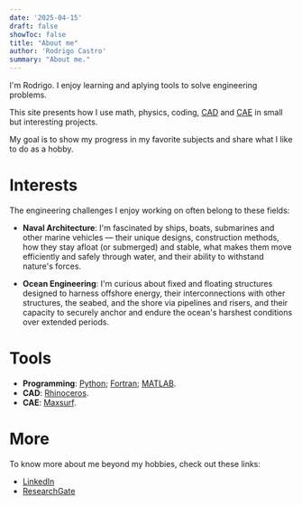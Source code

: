 ```yaml
---
date: '2025-04-15'
draft: false
showToc: false
title: "About me"
author: 'Rodrigo Castro'
summary: "About me." 
---
```


I'm Rodrigo. I enjoy learning and aplying tools to solve engineering problems.

This site presents how I use math, physics, coding, [CAD] and [CAE] in small but interesting projects.

My goal is to show my progress in my favorite subjects and share what I like to do as a hobby.

# Interests
The engineering challenges I enjoy working on often belong to these fields:

* **Naval Architecture**: I'm fascinated by ships, boats, submarines and other marine vehicles — their unique designs, construction methods, how they stay afloat (or submerged) and stable, what makes them move efficiently and safely through water, and their ability to withstand nature's forces.

* **Ocean Engineering**: I'm curious about fixed and floating structures designed to harness offshore energy, their interconnections with other structures, the seabed, and the shore via pipelines and risers, and their capacity to securely anchor and endure the ocean's harshest conditions over extended periods.

# Tools
* **Programming**: [Python]; [Fortran]; [MATLAB].
* **CAD**: [Rhinoceros].
* **CAE**: [Maxsurf].

# More
To know more about me beyond my hobbies, check out these links:

* [LinkedIn]
* [ResearchGate]

<!--Links-->
[CAD]: https://en.wikipedia.org/wiki/Computer-aided_design
[CAE]: https://en.wikipedia.org/wiki/Computer-aided_engineering
[Python]: https://www.python.org/
[Fortran]: https://fortran-lang.org/
[MATLAB]: https://www.mathworks.com/products/matlab.html
[Rhinoceros]: https://www.rhino3d.com/
[Maxsurf]: https://maxsurf.net/
[LinkedIn]: https://www.linkedin.com/in/rodpcastro/
[ResearchGate]: https://www.researchgate.net/profile/Rodrigo_Castro36
